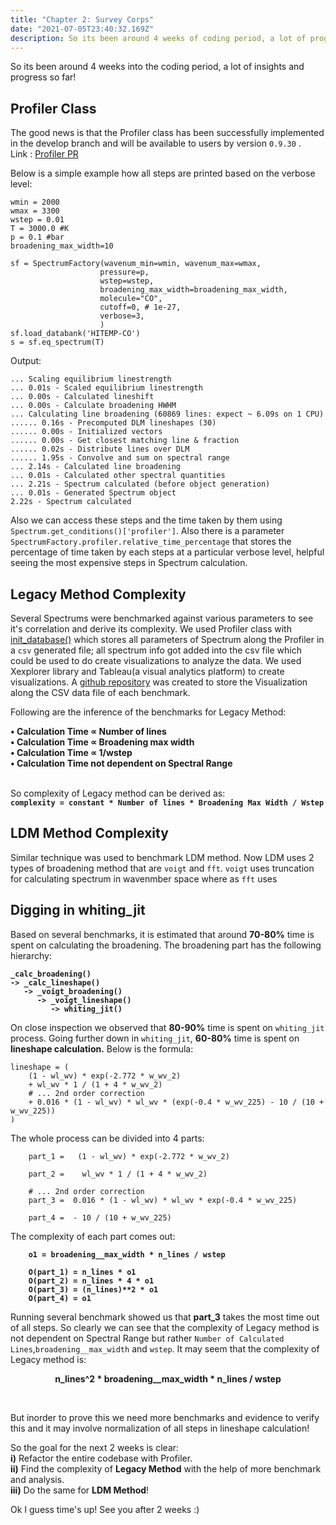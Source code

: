 ```yaml
---
title: "Chapter 2: Survey Corps"
date: "2021-07-05T23:40:32.169Z"
description: So its been around 4 weeks of coding period, a lot of progress so far!
---
```

So its been around 4 weeks into the coding period, a lot of insights and progress so far!

## Profiler Class

The good news is that the Profiler class has been successfully implemented in the develop branch and will be available to users by version `0.9.30` .<br>
Link : [Profiler PR](https://github.com/radis/radis/pull/286)<br>

Below is a simple example how all steps are printed based on the verbose level:<br>
```
wmin = 2000
wmax = 3300
wstep = 0.01
T = 3000.0 #K
p = 0.1 #bar
broadening_max_width=10

sf = SpectrumFactory(wavenum_min=wmin, wavenum_max=wmax, 
                    pressure=p,
                    wstep=wstep,
                    broadening_max_width=broadening_max_width, 
                    molecule="CO",
                    cutoff=0, # 1e-27,
                    verbose=3,
                    )
sf.load_databank('HITEMP-CO')
s = sf.eq_spectrum(T)
```
Output:
```
... Scaling equilibrium linestrength
... 0.01s - Scaled equilibrium linestrength
... 0.00s - Calculated lineshift
... 0.00s - Calculate broadening HWHM
... Calculating line broadening (60869 lines: expect ~ 6.09s on 1 CPU)
...... 0.16s - Precomputed DLM lineshapes (30)
...... 0.00s - Initialized vectors
...... 0.00s - Get closest matching line & fraction
...... 0.02s - Distribute lines over DLM
...... 1.95s - Convolve and sum on spectral range
... 2.14s - Calculated line broadening
... 0.01s - Calculated other spectral quantities
... 2.21s - Spectrum calculated (before object generation)
... 0.01s - Generated Spectrum object
2.22s - Spectrum calculated
```
Also we can access these steps and the time taken by them using `Spectrum.get_conditions()['profiler']`. Also there is a parameter `SpectrumFactory.profiler.relative_time_percentage` that stores the percentage of time taken by each steps at a particular verbose level, helpful seeing the most expensive steps in Spectrum calculation.<br>


## Legacy Method Complexity

Several Spectrums were benchmarked against various parameters to see it's correlation and derive its complexity. We used Profiler class with [init_database()](https://radis.readthedocs.io/en/latest/source/radis.lbl.loader.html#radis.lbl.loader.DatabankLoader.init_database) which stores all parameters of Spectrum along the Profiler in a `csv` generated file; all spectrum info got added into the csv file  which could be used to do create visualizations to analyze the data. We used Xexplorer library and Tableau(a visual analytics platform) to create visualizations. A [github repository](https://github.com/anandxkumar/Benchmark_Visualization_GSoC_2021) was created to store the Visualization along the CSV data file of each benchmark.

Following are the inference of the benchmarks for Legacy Method:

<b>
•  Calculation Time ∝ Number of lines<br>
•  Calculation Time ∝ Broadening max width<br>
•  Calculation Time ∝ 1/wstep<br>
•  Calculation Time not dependent on Spectral Range<br>
</b><br>


So complexity of Legacy method can be derived as: <br>
 **`complexity = constant * Number of lines * Broadening Max Width / Wstep`** <br>


## LDM Method Complexity

Similar technique was used to benchmark LDM method. Now LDM uses 2 types of broadening method that are `voigt` and `fft`. `voigt` uses truncation for calculating spectrum  in wavenmber space where as `fft` uses 
## Digging in whiting_jit

Based on several benchmarks, it is estimated that around **70-80%** time is spent on calculating the broadening. The broadening part has the following hierarchy:<br>
<b>
```
_calc_broadening()
-> _calc_lineshape()
   -> _voigt_broadening()
      -> _voigt_lineshape()
         -> whiting_jit()
```
</b>

On close inspection we observed that **80-90%** time is spent on `whiting_jit` process. Going further down in `whiting_jit`, **60-80%** time is spent on **lineshape calculation.** Below is the formula:<br>
```
lineshape = (
    (1 - wl_wv) * exp(-2.772 * w_wv_2)
    + wl_wv * 1 / (1 + 4 * w_wv_2)
    # ... 2nd order correction
    + 0.016 * (1 - wl_wv) * wl_wv * (exp(-0.4 * w_wv_225) - 10 / (10 + w_wv_225))
)
```

The whole process can be divided into 4 parts:<br>
```
    part_1 =   (1 - wl_wv) * exp(-2.772 * w_wv_2)

    part_2 =    wl_wv * 1 / (1 + 4 * w_wv_2)

    # ... 2nd order correction
    part_3 =  0.016 * (1 - wl_wv) * wl_wv * exp(-0.4 * w_wv_225) 

    part_4 =  - 10 / (10 + w_wv_225)
```

The complexity of each part comes out: <br>
<b>
```
    o1 = broadening__max_width * n_lines / wstep

    O(part_1) = n_lines * o1
    O(part_2) = n_lines * 4 * o1
    O(part_3) = (n_lines)**2 * o1
    O(part_4) = o1 
```
</b>

Running several benchmark showed us that **part_3** takes the most time out of all steps. So clearly we can see that the complexity of Legacy method is not dependent on
Spectral Range but rather `Number of Calculated Lines`,`broadening__max_width` and `wstep`. It may seem that the complexity of Legacy method is:<br>

<p align="center"><b> n_lines^2 * broadening__max_width * n_lines / wstep</b></p> <br>

But inorder to prove this we need more benchmarks and evidence to verify this and it may involve normalization of all steps in lineshape calculation!<br> 

So the goal for the next 2 weeks is clear:<br> 
<b>i)</b> Refactor the entire codebase with Profiler.<br>
<b>ii)</b> Find the complexity of **Legacy Method** with the help of more benchmark and analysis.<br>
<b>iii)</b> Do the same for **LDM Method**!<br>

Ok I guess time's up! See you after 2 weeks :)